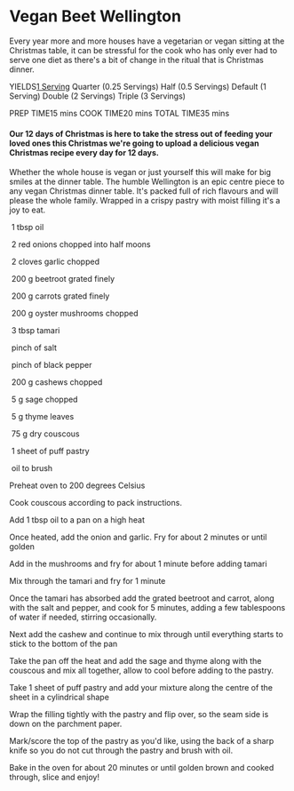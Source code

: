 Vegan Beet Wellington
=====================

Every year more and more houses have a vegetarian or vegan sitting at the Christmas table, it can be stressful for the cook who has only ever had to serve one diet as there's a bit of change in the ritual that is Christmas dinner.

YIELDS[1 Serving](https://thehappypear.ie/recipes/vegan-beet-wellington/#)
Quarter (0.25 Servings)
Half (0.5 Servings)
Default (1 Serving)
Double (2 Servings)
Triple (3 Servings)

PREP TIME15 mins
COOK TIME20 mins
TOTAL TIME35 mins

#### Our 12 days of Christmas is here to take the stress out of feeding your loved ones this Christmas we're going to upload a delicious vegan Christmas recipe every day for 12 days.

Whether the whole house is vegan or just yourself this will make for big smiles at the dinner table. The humble Wellington is an epic centre piece to any vegan Christmas dinner table. It's packed full of rich flavours and will please the whole family. Wrapped in a crispy pastry with moist filling it's a joy to eat.

 1 tbsp oil

 2 red onions chopped into half moons

 2 cloves garlic chopped

 200 g beetroot grated finely

 200 g carrots grated finely

 200 g oyster mushrooms chopped

 3 tbsp tamari

 pinch of salt

 pinch of black pepper

 200 g cashews chopped

 5 g sage chopped

 5 g thyme leaves

 75 g dry couscous

 1 sheet of puff pastry

 oil to brush

Preheat oven to 200 degrees Celsius

Cook couscous according to pack instructions.

Add 1 tbsp oil to a pan on a high heat

Once heated, add the onion and garlic. Fry for about 2 minutes or until golden

Add in the mushrooms and fry for about 1 minute before adding tamari

Mix through the tamari and fry for 1 minute

Once the tamari has absorbed add the grated beetroot and carrot, along with the salt and pepper, and cook for 5 minutes, adding a few tablespoons of water if needed, stirring occasionally.

Next add the cashew and continue to mix through until everything starts to stick to the bottom of the pan

Take the pan off the heat and add the sage and thyme along with the couscous and mix all together, allow to cool before adding to the pastry.

Take 1 sheet of puff pastry and add your mixture along the centre of the sheet in a cylindrical shape

Wrap the filling tightly with the pastry and flip over, so the seam side is down on the parchment paper.

Mark/score the top of the pastry as you'd like, using the back of a sharp knife so you do not cut through the pastry and brush with oil.

Bake in the oven for about 20 minutes or until golden brown and cooked through, slice and enjoy!

